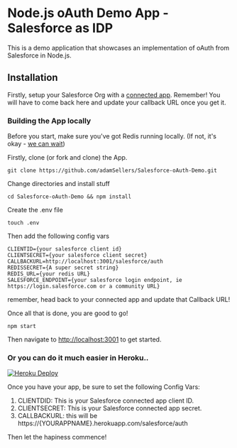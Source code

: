 # Node.js oAuth Demo App - Salesforce as IDP
This is a demo application that showcases an implementation of oAuth from Salesforce in Node.js. 

## Installation
Firstly, setup your Salesforce Org with a [connected app](https://trailhead.salesforce.com/en/projects/workshop-electric-imp/steps/connected-app-setup). Remember! You will have to come back here and update your callback URL once you get it. 

### Building the App locally
Before you start, make sure you've got Redis running locally. (If not, it's okay - [we can wait](https://redis.io/topics/quickstart))

Firstly, clone (or fork and clone) the App.
````
git clone https://github.com/adamSellers/Salesforce-oAuth-Demo.git
````
Change directories and install stuff
````
cd Salesforce-oAuth-Demo && npm install
````
Create the .env file
````
touch .env
````
Then add the following config vars
````
CLIENTID={your salesforce client id}
CLIENTSECRET={your salesforce client secret}
CALLBACKURL=http://localhost:3001/salesforce/auth
REDISSECRET={A super secret string}
REDIS_URL={your redis URL}
SALESFORCE_ENDPOINT={your salesforce login endpoint, ie https://login.salesforce.com or a community URL}
````
remember, head back to your connected app and update that Callback URL!

Once all that is done, you are good to go!
````
npm start
````
Then navigate to [http://localhost:3001](http://localhost:3001) to get started.

### Or you can do it much easier in Heroku.. 
[![Heroku Deploy](https://www.herokucdn.com/deploy/button.svg)](https://heroku.com/deploy?template=https://github.com/adamSellers/Salesforce-oAuth-Demo.git) 

Once you have your app, be sure to set the following Config Vars:

1. CLIENTDID: This is your Salesforce connected app client ID. 
2. CLIENTSECRET: This is your Salesforce connected app secret.
3. CALLBACKURL: this will be https://{YOURAPPNAME}.herokuapp.com/salesforce/auth

Then let the hapiness commence!